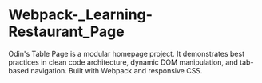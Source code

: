 # Webpack-_Learning-Restaurant_Page
Odin's Table Page is a modular homepage project. It demonstrates best practices in clean code architecture, dynamic DOM manipulation, and tab-based navigation. Built with Webpack and responsive CSS.
